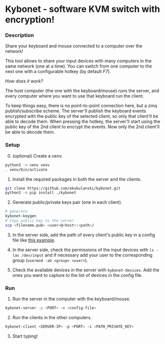# Kybonet - software KVM switch with encryption!

### Description


Share your keyboard and mouse connected to a computer over the network!

This tool allows to share your input devices with many computers in the same
network (one at a time). You can switch from one computer to the next one
with a configurable hotkey (by default *F7*).

*How does it work?*

The host computer (the one with the keyboard/mouse) runs the server, and every
computer where you want to use that keyboard run the client.

To keep things easy, there is no point-to-point connection here, but a zmq
publish/subscribe scheme. The server'll publish the keyboard events encrypted
with the public key of the selected client, so only that client'll be able to
decode them. When pressing the hotkey, the server'll start using the public key
of the 2nd client to encrypt the events. Now only the 2nd client'll be able to
decode them.


### Setup

0. (optional) Create a venv.

```bash
python3 -m venv venv
. venv/bin/activate
```

1. Install the required packages in both the server and the clients.

```bash
git clone https://github.com/akukulanski/kybonet.git
python3 -m pip install ./kybonet
```

2. Generate public/private keys pair (one in each client).

```bash
# generate
kybonet-keygen
# Copy public key to the server
scp <filename.pub> <user>@<host>:<path>/
```

3. In the server side, add the path of every client's public key in a config
file like [this example](./kybonet/config.yml).

4. In the server side, check the permissions of the input devices with
`ls -las /dev/input` and if necessary add your user to the corresponding group
(`usermod -aG <group> <user>`).

5. Check the available devices in the server with `kybonet-devices`. Add the
ones you want to capture to the list of devices in the config file.


### Run

1. Run the server in the computer with the keyboard/mouse.

```bash
kybonet-server -p <PORT> -c <config-file>
```

2. Run the clients in the other computers.

```bash
kybonet-client <SERVER-IP> -p <PORT> -i <PATH_PRIVATE_KEY>
```


3. Start typing!
